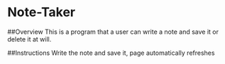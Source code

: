 # Note-Taker
##Overview
This is a program that a user can write a note and save it or delete it at will. 

##Instructions
Write the note and save it, page automatically refreshes

